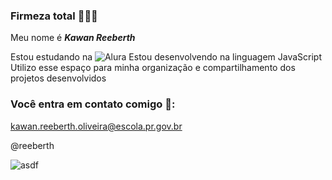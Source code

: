 ### Firmeza total 🤙🇧🇷

Meu nome é **_Kawan Reeberth_**

Estou estudando na ![Alura](https://alura.com.br)
Estou desenvolvendo na linguagem JavaScript
Utilizo esse espaço para minha organização e compartilhamento dos projetos desenvolvidos

### Você entra em contato comigo 📧:

kawan.reeberth.oliveira@escola.pr.gov.br

@reeberth

![asdf](https://tenor.com/pt-BR/view/bruno-henrique-gif-21374864)
